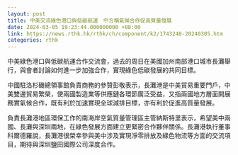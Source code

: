 ```yaml
---
layout: post
title: 中美交流綠色港口與低碳航運　中方稱氣候合作促高質量發展
date: 2024-03-05 19:23:44.000000000 +08:00
link: https://news.rthk.hk/rthk/ch/component/k2/1743240-20240305.htm
categories: rthk
---
```


中美綠色港口與低碳航運合作交流會，過去的周日在美國加州南部港口城市長灘舉行，與會者討論如何進一步加強合作，實現綠色低碳發展的共同目標。

中國駐洛杉磯總領事館負責商務的參贊彭敬表示，長灘港是中美貿易重要門戶，中美雙邊貿易繁榮，使兩國製造業等供應鏈各環節廣泛受益，又指兩國地方層面開展務實氣候合作，既有利於加速實現全球減排目標，亦有利於促進高質量發展。

負責長灘港地區環保工作的南海岸空氣質量管理區主管納斯特里表示，希望美中兩國、長灘與深圳兩地，在綠色發展方面建立更緊密合作夥伴關係。長灘港執行董事科爾德羅說，長灘港很榮幸參與美中涉及實現淨零排放及綠色物流等方面的交流項目，期待與深圳鹽田國際公司深度合作。
